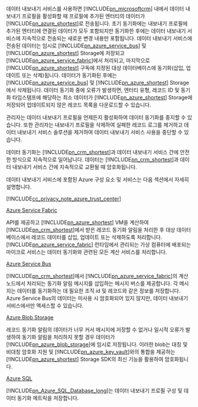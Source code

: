 데이터 내보내기 서비스를 사용하면 [!INCLUDE[pn_microsoftcrm](pn-microsoftcrm.md)] 내에서 데이터 내보내기 프로필을 활성화할 때 프로필에 추가된 엔터티의 데이터가 [!INCLUDE[pn_azure_shortest](pn-azure-shortest.md)]로 전송됩니다. 초기 동기화에는 내보내기 프로필에 추가된 엔터티에 연결된 데이터가 모두 포함되지만 동기화한 후에는 데이터 내보내기 서비스에 지속적으로 전송되는 새로운 변경 내용만 포함됩니다. 데이터 내보내기 서비스에 전송된 데이터는 임시로 [!INCLUDE[pn_azure_service_bus](pn_azure_service_bus.md)] 및 [!INCLUDE[pn_azure_shortest](pn-azure-shortest.md)] Storage에 저장되고 [!INCLUDE[pn_azure_service_fabric](pn_azure_service_fabric.md)]에서 처리되고, 마지막으로 [!INCLUDE[pn_azure_shortest](pn-azure-shortest.md)] 구독에 지정된 대상 데이터베이스에 동기화(삽입, 업데이트 또는 삭제)됩니다. 데이터가 동기화된 후에는 [!INCLUDE[pn_azure_service_bus](pn_azure_service_bus.md)] 및 [!INCLUDE[pn_azure_shortest](pn-azure-shortest.md)] Storage에서 삭제됩니다. 데이터 동기화 중에 오류가 발생하면, 엔터티 유형, 레코드 ID 및 동기화 타임스탬프에 해당하는 최소 데이터가 [!INCLUDE[pn_azure_shortest](pn-azure-shortest.md)] Storage에 저장되어 업데이트되지 않은 레코드 목록을 다운로드할 수 있습니다.  
  
 관리자는 데이터 내보내기 프로필을 언제든지 활성화하여 데이터 동기화를 중지할 수 있습니다. 또한 관리자는 내보내기 프로필을 삭제하여 실패한 레코드 로그를 제거하고 데이터 내보내기 서비스 솔루션을 제거하여 데이터 내보내기 서비스 사용을 중단할 수 있습니다.  
  
 데이터 동기화는 [!INCLUDE[pn_crm_shortest](pn-crm-shortest.md)]과 데이터 내보내기 서비스 간에 안전한 방식으로 지속적으로 일어납니다. 데이터는 [!INCLUDE[pn_crm_shortest](pn-crm-shortest.md)]과 데이터 내보내기 서비스 간에 지속적으로 교환될 때 암호화됩니다.  
  
 데이터 내보내기 서비스에 포함된 Azure 구성 요소 및 서비스는 다음 섹션에서 자세히 설명합니다.  
  
 [!INCLUDE[cc_privacy_note_azure_trust_center](cc_privacy_note_azure_trust_center.md)]  
  
 [Azure Service Fabric](https://azure.microsoft.com/services/service-fabric/)  
  
 API를 제공하고 [!INCLUDE[pn_azure_shortest](pn-azure-shortest.md)] VM을 계산하여 [!INCLUDE[pn_crm_shortest](pn-crm-shortest.md)]에서 받은 레코드 동기화 알림을 처리한 후 대상 데이터베이스에서 레코드 데이터를 삽입, 업데이트 또는 삭제하도록 처리합니다. [!INCLUDE[pn_azure_service_fabric](pn_azure_service_fabric.md)] 런타임에서 관리되는 가상 컴퓨터에 배포되는 마이크로 서비스는 데이터 동기화와 관련된 모든 계산 서비스를 처리합니다.  
  
 [Azure Service Bus](https://azure.microsoft.com/services/service-bus/)  
  
 [!INCLUDE[pn_crm_shortest](pn-crm-shortest.md)]에서 [!INCLUDE[pn_azure_service_fabric](pn_azure_service_fabric.md)]의 계산 노드에서 처리되는 동기화 알림 메시지를 삽입하는 메시지 버스를 제공합니다. 각 메시지는 데이터를 동기화하는 데 필요한 조직 id 및 레코드와 같은 정보를 저장합니다. Azure Service Bus의 데이터는 미사용 시 암호화되어 있지 않지만, 데이터 내보내기 서비스에서만 액세스할 수 있습니다.  
  
 [Azure Blob Storage](https://azure.microsoft.com/services/storage/)  
  
 레코드 동기화 알림의 데이터가 너무 커서 메시지에 저장할 수 없거나 일시적 오류가 발생하여 동기화 알림을 처리하지 못할 경우 데이터가 [!INCLUDE[pn_azure_blob_storage](pn_azure_blob_storage.md)]에 임시로 저장됩니다. 이러한 blob는 대칭 및 비대칭 암호화 지원 및 [!INCLUDE[pn_azure_key_vault](pn-azure-key-vault.md)]와의 통합을 제공하는 [!INCLUDE[pn_azure_shortest](pn-azure-shortest.md)] Storage SDK의 최신 기능을 활용하여 암호화됩니다.  
  
 [Azure SQL](https://azure.microsoft.com/services/sql-database/)  
  
 [!INCLUDE[pn_Azure_SQL_Database_long](pn-azure-sql-database-long.md)]는 데이터 내보내기 프로필 구성 및 데이터 동기화 메트릭을 저장합니다.